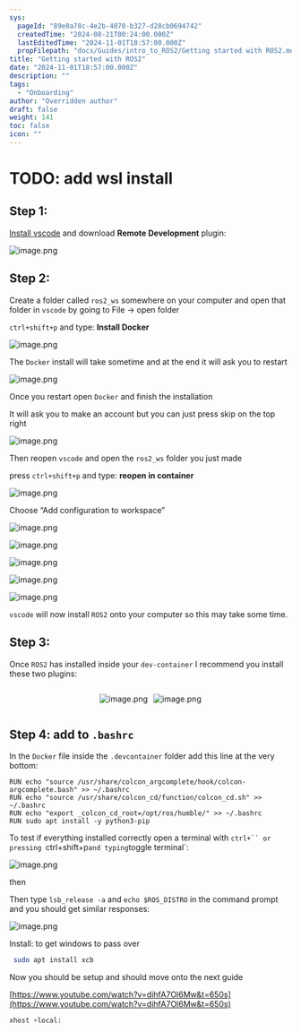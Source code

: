 ```yaml
---
sys:
  pageId: "89e0a78c-4e2b-4070-b327-d28cb0694742"
  createdTime: "2024-08-21T00:24:00.000Z"
  lastEditedTime: "2024-11-01T18:57:00.000Z"
  propFilepath: "docs/Guides/intro_to_ROS2/Getting started with ROS2.md"
title: "Getting started with ROS2"
date: "2024-11-01T18:57:00.000Z"
description: ""
tags:
  - "Onboarding"
author: "Overridden author"
draft: false
weight: 141
toc: false
icon: ""
---
```


# TODO: add wsl install

## Step 1:

[Install vscode](https://code.visualstudio.com/download) and download **Remote Development** plugin:

![image.png](https://prod-files-secure.s3.us-west-2.amazonaws.com/d518164a-d88e-44d1-a4ee-3adb3bd8bce0/efb52993-1881-4a40-b95e-6f020334f022/image.png?X-Amz-Algorithm=AWS4-HMAC-SHA256&X-Amz-Content-Sha256=UNSIGNED-PAYLOAD&X-Amz-Credential=ASIAZI2LB466XGNIXJZN%2F20250325%2Fus-west-2%2Fs3%2Faws4_request&X-Amz-Date=20250325T032408Z&X-Amz-Expires=3600&X-Amz-Security-Token=IQoJb3JpZ2luX2VjEKP%2F%2F%2F%2F%2F%2F%2F%2F%2F%2FwEaCXVzLXdlc3QtMiJHMEUCIFt1Lx5Woip963klVB4TUz5QtsDczClxOB5TOHuvGTyTAiEAjWwrU19QVsF4z5pyu6MxS%2FiCd3y3ZFeyavFZHdAl3IYqiAQI%2FP%2F%2F%2F%2F%2F%2F%2F%2F%2F%2FARAAGgw2Mzc0MjMxODM4MDUiDCDZ%2Bxvzs5INyJch0SrcAyaiMPXXiHdV6jHWb9ubLt182mOojmdP%2FApyURtY%2BQXnn%2FZL2jXAee7Ozo4CmLdFPxL4ezl27jQy3XkG2xDRjCNV0fl8LgeIf%2Ftl18fyWhr%2B%2FrwXdNCxQ9NMUllzSk03eFKzq5aP2rAF0ZGCKaiX0rtVK3Zk76sC4fgRmdJfOQ1PXmXGyfOkdC0fFMAU7AmnSuTXmiOf%2Bkd0xVF5PKpzwBKhRVe%2BL3UdKAMV5SEa3S4KQRbmIPUUUu0O41v%2BWx0RF51VHhIBNr4bdh8ZWROgl5%2B6wz80o7xXfwG%2BW7oorI9jRC9v6zigmikC2OLVYuQm9H6JdrHMlcRc4jKyr21%2BJ%2FpqXN2NV2%2FCp440nsPjwdNTi6L0wIAgHt322Zz2o4eE%2FvYZCakBhDY6my6ouXfBXgUgp9%2F6pEHLhEZVl2tfVKBUI5peAX%2FH7X8q%2BRrStpLNaONQYGH9zFoXTThSCDsXbhOymjLvEseTZxgcAOoljQBRRYFt%2Fh8qhFKYtU3ZJoAo9B0YnzJ7rTcFrhdFcu%2B%2F0wptuNJOoW%2BR7F7deGicIJO%2FbrImQRJg%2B5ZjBXCnI%2BLMAJ%2FjWIWkDmYh9C8YjnFYriZDZwaDQMr7q%2Fe%2BP9JQU4B4JZWHg2SJTGOaQW%2FyMJaziL8GOqUBEgJFyh7xO682WumeoITan2P6MwiyKsFwYxYIP1BBSbH%2FjaRFVnCW1qAMYynm9%2FfFkePAfgQ0LN%2B2zyM7JANNlookHxAaiXREFN3cnekqmoQMF6mVhhxQe2ou%2FKmBuDM8ibnTJ8MJxr3aUYY5fTL7ywVFmwk%2BzFq5nRW7vfwa5tHzwD1gMlGfeISG%2FBo62Dr5kPKQwW0%2F0GU5mBEkB3LUbiMc%2Bp6q&X-Amz-Signature=04ec487d097a7c61f6f2c2a8bc973717dbee9927ef94206021e85047bc4d66ba&X-Amz-SignedHeaders=host&x-id=GetObject)

## Step 2:

Create a folder called `ros2_ws` somewhere on your computer and open that folder in `vscode` by going to File → open folder 

`ctrl+shift+p` and type: **Install Docker**

![image.png](https://prod-files-secure.s3.us-west-2.amazonaws.com/d518164a-d88e-44d1-a4ee-3adb3bd8bce0/2269dc0e-1cd5-47ff-bceb-c04ad9b2eab0/image.png?X-Amz-Algorithm=AWS4-HMAC-SHA256&X-Amz-Content-Sha256=UNSIGNED-PAYLOAD&X-Amz-Credential=ASIAZI2LB466XGNIXJZN%2F20250325%2Fus-west-2%2Fs3%2Faws4_request&X-Amz-Date=20250325T032408Z&X-Amz-Expires=3600&X-Amz-Security-Token=IQoJb3JpZ2luX2VjEKP%2F%2F%2F%2F%2F%2F%2F%2F%2F%2FwEaCXVzLXdlc3QtMiJHMEUCIFt1Lx5Woip963klVB4TUz5QtsDczClxOB5TOHuvGTyTAiEAjWwrU19QVsF4z5pyu6MxS%2FiCd3y3ZFeyavFZHdAl3IYqiAQI%2FP%2F%2F%2F%2F%2F%2F%2F%2F%2F%2FARAAGgw2Mzc0MjMxODM4MDUiDCDZ%2Bxvzs5INyJch0SrcAyaiMPXXiHdV6jHWb9ubLt182mOojmdP%2FApyURtY%2BQXnn%2FZL2jXAee7Ozo4CmLdFPxL4ezl27jQy3XkG2xDRjCNV0fl8LgeIf%2Ftl18fyWhr%2B%2FrwXdNCxQ9NMUllzSk03eFKzq5aP2rAF0ZGCKaiX0rtVK3Zk76sC4fgRmdJfOQ1PXmXGyfOkdC0fFMAU7AmnSuTXmiOf%2Bkd0xVF5PKpzwBKhRVe%2BL3UdKAMV5SEa3S4KQRbmIPUUUu0O41v%2BWx0RF51VHhIBNr4bdh8ZWROgl5%2B6wz80o7xXfwG%2BW7oorI9jRC9v6zigmikC2OLVYuQm9H6JdrHMlcRc4jKyr21%2BJ%2FpqXN2NV2%2FCp440nsPjwdNTi6L0wIAgHt322Zz2o4eE%2FvYZCakBhDY6my6ouXfBXgUgp9%2F6pEHLhEZVl2tfVKBUI5peAX%2FH7X8q%2BRrStpLNaONQYGH9zFoXTThSCDsXbhOymjLvEseTZxgcAOoljQBRRYFt%2Fh8qhFKYtU3ZJoAo9B0YnzJ7rTcFrhdFcu%2B%2F0wptuNJOoW%2BR7F7deGicIJO%2FbrImQRJg%2B5ZjBXCnI%2BLMAJ%2FjWIWkDmYh9C8YjnFYriZDZwaDQMr7q%2Fe%2BP9JQU4B4JZWHg2SJTGOaQW%2FyMJaziL8GOqUBEgJFyh7xO682WumeoITan2P6MwiyKsFwYxYIP1BBSbH%2FjaRFVnCW1qAMYynm9%2FfFkePAfgQ0LN%2B2zyM7JANNlookHxAaiXREFN3cnekqmoQMF6mVhhxQe2ou%2FKmBuDM8ibnTJ8MJxr3aUYY5fTL7ywVFmwk%2BzFq5nRW7vfwa5tHzwD1gMlGfeISG%2FBo62Dr5kPKQwW0%2F0GU5mBEkB3LUbiMc%2Bp6q&X-Amz-Signature=9020312990a6f86031aecdffc3f5aa7cedc1bf9f185bdd4cdb4eec8bc8275545&X-Amz-SignedHeaders=host&x-id=GetObject)

The `Docker` install will take sometime and at the end it will ask you to restart

![image.png](https://prod-files-secure.s3.us-west-2.amazonaws.com/d518164a-d88e-44d1-a4ee-3adb3bd8bce0/ed233f78-be33-4b1f-b89c-9c346c0e961e/image.png?X-Amz-Algorithm=AWS4-HMAC-SHA256&X-Amz-Content-Sha256=UNSIGNED-PAYLOAD&X-Amz-Credential=ASIAZI2LB466XGNIXJZN%2F20250325%2Fus-west-2%2Fs3%2Faws4_request&X-Amz-Date=20250325T032408Z&X-Amz-Expires=3600&X-Amz-Security-Token=IQoJb3JpZ2luX2VjEKP%2F%2F%2F%2F%2F%2F%2F%2F%2F%2FwEaCXVzLXdlc3QtMiJHMEUCIFt1Lx5Woip963klVB4TUz5QtsDczClxOB5TOHuvGTyTAiEAjWwrU19QVsF4z5pyu6MxS%2FiCd3y3ZFeyavFZHdAl3IYqiAQI%2FP%2F%2F%2F%2F%2F%2F%2F%2F%2F%2FARAAGgw2Mzc0MjMxODM4MDUiDCDZ%2Bxvzs5INyJch0SrcAyaiMPXXiHdV6jHWb9ubLt182mOojmdP%2FApyURtY%2BQXnn%2FZL2jXAee7Ozo4CmLdFPxL4ezl27jQy3XkG2xDRjCNV0fl8LgeIf%2Ftl18fyWhr%2B%2FrwXdNCxQ9NMUllzSk03eFKzq5aP2rAF0ZGCKaiX0rtVK3Zk76sC4fgRmdJfOQ1PXmXGyfOkdC0fFMAU7AmnSuTXmiOf%2Bkd0xVF5PKpzwBKhRVe%2BL3UdKAMV5SEa3S4KQRbmIPUUUu0O41v%2BWx0RF51VHhIBNr4bdh8ZWROgl5%2B6wz80o7xXfwG%2BW7oorI9jRC9v6zigmikC2OLVYuQm9H6JdrHMlcRc4jKyr21%2BJ%2FpqXN2NV2%2FCp440nsPjwdNTi6L0wIAgHt322Zz2o4eE%2FvYZCakBhDY6my6ouXfBXgUgp9%2F6pEHLhEZVl2tfVKBUI5peAX%2FH7X8q%2BRrStpLNaONQYGH9zFoXTThSCDsXbhOymjLvEseTZxgcAOoljQBRRYFt%2Fh8qhFKYtU3ZJoAo9B0YnzJ7rTcFrhdFcu%2B%2F0wptuNJOoW%2BR7F7deGicIJO%2FbrImQRJg%2B5ZjBXCnI%2BLMAJ%2FjWIWkDmYh9C8YjnFYriZDZwaDQMr7q%2Fe%2BP9JQU4B4JZWHg2SJTGOaQW%2FyMJaziL8GOqUBEgJFyh7xO682WumeoITan2P6MwiyKsFwYxYIP1BBSbH%2FjaRFVnCW1qAMYynm9%2FfFkePAfgQ0LN%2B2zyM7JANNlookHxAaiXREFN3cnekqmoQMF6mVhhxQe2ou%2FKmBuDM8ibnTJ8MJxr3aUYY5fTL7ywVFmwk%2BzFq5nRW7vfwa5tHzwD1gMlGfeISG%2FBo62Dr5kPKQwW0%2F0GU5mBEkB3LUbiMc%2Bp6q&X-Amz-Signature=e2e68800a0527d6e38dad60c0d070ab1b757e597dc724962c7cc8250a1e07429&X-Amz-SignedHeaders=host&x-id=GetObject)

Once you restart open `Docker` and finish the installation

It will ask you to make an account but you can just press skip on the top right

![image.png](https://prod-files-secure.s3.us-west-2.amazonaws.com/d518164a-d88e-44d1-a4ee-3adb3bd8bce0/21010ad9-1659-4fd9-9f59-9932a09b2a3d/image.png?X-Amz-Algorithm=AWS4-HMAC-SHA256&X-Amz-Content-Sha256=UNSIGNED-PAYLOAD&X-Amz-Credential=ASIAZI2LB466XGNIXJZN%2F20250325%2Fus-west-2%2Fs3%2Faws4_request&X-Amz-Date=20250325T032408Z&X-Amz-Expires=3600&X-Amz-Security-Token=IQoJb3JpZ2luX2VjEKP%2F%2F%2F%2F%2F%2F%2F%2F%2F%2FwEaCXVzLXdlc3QtMiJHMEUCIFt1Lx5Woip963klVB4TUz5QtsDczClxOB5TOHuvGTyTAiEAjWwrU19QVsF4z5pyu6MxS%2FiCd3y3ZFeyavFZHdAl3IYqiAQI%2FP%2F%2F%2F%2F%2F%2F%2F%2F%2F%2FARAAGgw2Mzc0MjMxODM4MDUiDCDZ%2Bxvzs5INyJch0SrcAyaiMPXXiHdV6jHWb9ubLt182mOojmdP%2FApyURtY%2BQXnn%2FZL2jXAee7Ozo4CmLdFPxL4ezl27jQy3XkG2xDRjCNV0fl8LgeIf%2Ftl18fyWhr%2B%2FrwXdNCxQ9NMUllzSk03eFKzq5aP2rAF0ZGCKaiX0rtVK3Zk76sC4fgRmdJfOQ1PXmXGyfOkdC0fFMAU7AmnSuTXmiOf%2Bkd0xVF5PKpzwBKhRVe%2BL3UdKAMV5SEa3S4KQRbmIPUUUu0O41v%2BWx0RF51VHhIBNr4bdh8ZWROgl5%2B6wz80o7xXfwG%2BW7oorI9jRC9v6zigmikC2OLVYuQm9H6JdrHMlcRc4jKyr21%2BJ%2FpqXN2NV2%2FCp440nsPjwdNTi6L0wIAgHt322Zz2o4eE%2FvYZCakBhDY6my6ouXfBXgUgp9%2F6pEHLhEZVl2tfVKBUI5peAX%2FH7X8q%2BRrStpLNaONQYGH9zFoXTThSCDsXbhOymjLvEseTZxgcAOoljQBRRYFt%2Fh8qhFKYtU3ZJoAo9B0YnzJ7rTcFrhdFcu%2B%2F0wptuNJOoW%2BR7F7deGicIJO%2FbrImQRJg%2B5ZjBXCnI%2BLMAJ%2FjWIWkDmYh9C8YjnFYriZDZwaDQMr7q%2Fe%2BP9JQU4B4JZWHg2SJTGOaQW%2FyMJaziL8GOqUBEgJFyh7xO682WumeoITan2P6MwiyKsFwYxYIP1BBSbH%2FjaRFVnCW1qAMYynm9%2FfFkePAfgQ0LN%2B2zyM7JANNlookHxAaiXREFN3cnekqmoQMF6mVhhxQe2ou%2FKmBuDM8ibnTJ8MJxr3aUYY5fTL7ywVFmwk%2BzFq5nRW7vfwa5tHzwD1gMlGfeISG%2FBo62Dr5kPKQwW0%2F0GU5mBEkB3LUbiMc%2Bp6q&X-Amz-Signature=f948b35d7c46575fed5e14ff0516660c2ac18b96c824366b1e6f321654606676&X-Amz-SignedHeaders=host&x-id=GetObject)

Then reopen `vscode` and open the `ros2_ws` folder you just made

press `ctrl+shift+p` and type: **reopen in container**

![image.png](https://prod-files-secure.s3.us-west-2.amazonaws.com/d518164a-d88e-44d1-a4ee-3adb3bd8bce0/4e93b8c2-41ad-488c-8095-c74205196118/image.png?X-Amz-Algorithm=AWS4-HMAC-SHA256&X-Amz-Content-Sha256=UNSIGNED-PAYLOAD&X-Amz-Credential=ASIAZI2LB466XGNIXJZN%2F20250325%2Fus-west-2%2Fs3%2Faws4_request&X-Amz-Date=20250325T032408Z&X-Amz-Expires=3600&X-Amz-Security-Token=IQoJb3JpZ2luX2VjEKP%2F%2F%2F%2F%2F%2F%2F%2F%2F%2FwEaCXVzLXdlc3QtMiJHMEUCIFt1Lx5Woip963klVB4TUz5QtsDczClxOB5TOHuvGTyTAiEAjWwrU19QVsF4z5pyu6MxS%2FiCd3y3ZFeyavFZHdAl3IYqiAQI%2FP%2F%2F%2F%2F%2F%2F%2F%2F%2F%2FARAAGgw2Mzc0MjMxODM4MDUiDCDZ%2Bxvzs5INyJch0SrcAyaiMPXXiHdV6jHWb9ubLt182mOojmdP%2FApyURtY%2BQXnn%2FZL2jXAee7Ozo4CmLdFPxL4ezl27jQy3XkG2xDRjCNV0fl8LgeIf%2Ftl18fyWhr%2B%2FrwXdNCxQ9NMUllzSk03eFKzq5aP2rAF0ZGCKaiX0rtVK3Zk76sC4fgRmdJfOQ1PXmXGyfOkdC0fFMAU7AmnSuTXmiOf%2Bkd0xVF5PKpzwBKhRVe%2BL3UdKAMV5SEa3S4KQRbmIPUUUu0O41v%2BWx0RF51VHhIBNr4bdh8ZWROgl5%2B6wz80o7xXfwG%2BW7oorI9jRC9v6zigmikC2OLVYuQm9H6JdrHMlcRc4jKyr21%2BJ%2FpqXN2NV2%2FCp440nsPjwdNTi6L0wIAgHt322Zz2o4eE%2FvYZCakBhDY6my6ouXfBXgUgp9%2F6pEHLhEZVl2tfVKBUI5peAX%2FH7X8q%2BRrStpLNaONQYGH9zFoXTThSCDsXbhOymjLvEseTZxgcAOoljQBRRYFt%2Fh8qhFKYtU3ZJoAo9B0YnzJ7rTcFrhdFcu%2B%2F0wptuNJOoW%2BR7F7deGicIJO%2FbrImQRJg%2B5ZjBXCnI%2BLMAJ%2FjWIWkDmYh9C8YjnFYriZDZwaDQMr7q%2Fe%2BP9JQU4B4JZWHg2SJTGOaQW%2FyMJaziL8GOqUBEgJFyh7xO682WumeoITan2P6MwiyKsFwYxYIP1BBSbH%2FjaRFVnCW1qAMYynm9%2FfFkePAfgQ0LN%2B2zyM7JANNlookHxAaiXREFN3cnekqmoQMF6mVhhxQe2ou%2FKmBuDM8ibnTJ8MJxr3aUYY5fTL7ywVFmwk%2BzFq5nRW7vfwa5tHzwD1gMlGfeISG%2FBo62Dr5kPKQwW0%2F0GU5mBEkB3LUbiMc%2Bp6q&X-Amz-Signature=805c967445adaa9e102883d8ffc472f871b5f605a40ba8b9daa8364e5b8d94d8&X-Amz-SignedHeaders=host&x-id=GetObject)

Choose “Add configuration to workspace”

![image.png](https://prod-files-secure.s3.us-west-2.amazonaws.com/d518164a-d88e-44d1-a4ee-3adb3bd8bce0/9560b282-5060-4989-ba37-97e7b2c22476/image.png?X-Amz-Algorithm=AWS4-HMAC-SHA256&X-Amz-Content-Sha256=UNSIGNED-PAYLOAD&X-Amz-Credential=ASIAZI2LB466XGNIXJZN%2F20250325%2Fus-west-2%2Fs3%2Faws4_request&X-Amz-Date=20250325T032408Z&X-Amz-Expires=3600&X-Amz-Security-Token=IQoJb3JpZ2luX2VjEKP%2F%2F%2F%2F%2F%2F%2F%2F%2F%2FwEaCXVzLXdlc3QtMiJHMEUCIFt1Lx5Woip963klVB4TUz5QtsDczClxOB5TOHuvGTyTAiEAjWwrU19QVsF4z5pyu6MxS%2FiCd3y3ZFeyavFZHdAl3IYqiAQI%2FP%2F%2F%2F%2F%2F%2F%2F%2F%2F%2FARAAGgw2Mzc0MjMxODM4MDUiDCDZ%2Bxvzs5INyJch0SrcAyaiMPXXiHdV6jHWb9ubLt182mOojmdP%2FApyURtY%2BQXnn%2FZL2jXAee7Ozo4CmLdFPxL4ezl27jQy3XkG2xDRjCNV0fl8LgeIf%2Ftl18fyWhr%2B%2FrwXdNCxQ9NMUllzSk03eFKzq5aP2rAF0ZGCKaiX0rtVK3Zk76sC4fgRmdJfOQ1PXmXGyfOkdC0fFMAU7AmnSuTXmiOf%2Bkd0xVF5PKpzwBKhRVe%2BL3UdKAMV5SEa3S4KQRbmIPUUUu0O41v%2BWx0RF51VHhIBNr4bdh8ZWROgl5%2B6wz80o7xXfwG%2BW7oorI9jRC9v6zigmikC2OLVYuQm9H6JdrHMlcRc4jKyr21%2BJ%2FpqXN2NV2%2FCp440nsPjwdNTi6L0wIAgHt322Zz2o4eE%2FvYZCakBhDY6my6ouXfBXgUgp9%2F6pEHLhEZVl2tfVKBUI5peAX%2FH7X8q%2BRrStpLNaONQYGH9zFoXTThSCDsXbhOymjLvEseTZxgcAOoljQBRRYFt%2Fh8qhFKYtU3ZJoAo9B0YnzJ7rTcFrhdFcu%2B%2F0wptuNJOoW%2BR7F7deGicIJO%2FbrImQRJg%2B5ZjBXCnI%2BLMAJ%2FjWIWkDmYh9C8YjnFYriZDZwaDQMr7q%2Fe%2BP9JQU4B4JZWHg2SJTGOaQW%2FyMJaziL8GOqUBEgJFyh7xO682WumeoITan2P6MwiyKsFwYxYIP1BBSbH%2FjaRFVnCW1qAMYynm9%2FfFkePAfgQ0LN%2B2zyM7JANNlookHxAaiXREFN3cnekqmoQMF6mVhhxQe2ou%2FKmBuDM8ibnTJ8MJxr3aUYY5fTL7ywVFmwk%2BzFq5nRW7vfwa5tHzwD1gMlGfeISG%2FBo62Dr5kPKQwW0%2F0GU5mBEkB3LUbiMc%2Bp6q&X-Amz-Signature=9205461706f710822d87f03c3fc94afa5ad17d85172c00bf868a2cd298855970&X-Amz-SignedHeaders=host&x-id=GetObject)

![image.png](https://prod-files-secure.s3.us-west-2.amazonaws.com/d518164a-d88e-44d1-a4ee-3adb3bd8bce0/2ee63f81-886b-48e8-a553-dc6e5eac99e4/image.png?X-Amz-Algorithm=AWS4-HMAC-SHA256&X-Amz-Content-Sha256=UNSIGNED-PAYLOAD&X-Amz-Credential=ASIAZI2LB466XGNIXJZN%2F20250325%2Fus-west-2%2Fs3%2Faws4_request&X-Amz-Date=20250325T032408Z&X-Amz-Expires=3600&X-Amz-Security-Token=IQoJb3JpZ2luX2VjEKP%2F%2F%2F%2F%2F%2F%2F%2F%2F%2FwEaCXVzLXdlc3QtMiJHMEUCIFt1Lx5Woip963klVB4TUz5QtsDczClxOB5TOHuvGTyTAiEAjWwrU19QVsF4z5pyu6MxS%2FiCd3y3ZFeyavFZHdAl3IYqiAQI%2FP%2F%2F%2F%2F%2F%2F%2F%2F%2F%2FARAAGgw2Mzc0MjMxODM4MDUiDCDZ%2Bxvzs5INyJch0SrcAyaiMPXXiHdV6jHWb9ubLt182mOojmdP%2FApyURtY%2BQXnn%2FZL2jXAee7Ozo4CmLdFPxL4ezl27jQy3XkG2xDRjCNV0fl8LgeIf%2Ftl18fyWhr%2B%2FrwXdNCxQ9NMUllzSk03eFKzq5aP2rAF0ZGCKaiX0rtVK3Zk76sC4fgRmdJfOQ1PXmXGyfOkdC0fFMAU7AmnSuTXmiOf%2Bkd0xVF5PKpzwBKhRVe%2BL3UdKAMV5SEa3S4KQRbmIPUUUu0O41v%2BWx0RF51VHhIBNr4bdh8ZWROgl5%2B6wz80o7xXfwG%2BW7oorI9jRC9v6zigmikC2OLVYuQm9H6JdrHMlcRc4jKyr21%2BJ%2FpqXN2NV2%2FCp440nsPjwdNTi6L0wIAgHt322Zz2o4eE%2FvYZCakBhDY6my6ouXfBXgUgp9%2F6pEHLhEZVl2tfVKBUI5peAX%2FH7X8q%2BRrStpLNaONQYGH9zFoXTThSCDsXbhOymjLvEseTZxgcAOoljQBRRYFt%2Fh8qhFKYtU3ZJoAo9B0YnzJ7rTcFrhdFcu%2B%2F0wptuNJOoW%2BR7F7deGicIJO%2FbrImQRJg%2B5ZjBXCnI%2BLMAJ%2FjWIWkDmYh9C8YjnFYriZDZwaDQMr7q%2Fe%2BP9JQU4B4JZWHg2SJTGOaQW%2FyMJaziL8GOqUBEgJFyh7xO682WumeoITan2P6MwiyKsFwYxYIP1BBSbH%2FjaRFVnCW1qAMYynm9%2FfFkePAfgQ0LN%2B2zyM7JANNlookHxAaiXREFN3cnekqmoQMF6mVhhxQe2ou%2FKmBuDM8ibnTJ8MJxr3aUYY5fTL7ywVFmwk%2BzFq5nRW7vfwa5tHzwD1gMlGfeISG%2FBo62Dr5kPKQwW0%2F0GU5mBEkB3LUbiMc%2Bp6q&X-Amz-Signature=8e48e7c4865a326b10ccc70c1f9614190c16df9b51c5b0d4e1537994543af20c&X-Amz-SignedHeaders=host&x-id=GetObject)

![image.png](https://prod-files-secure.s3.us-west-2.amazonaws.com/d518164a-d88e-44d1-a4ee-3adb3bd8bce0/ae1580b2-b048-407e-aed9-b584224a7a04/image.png?X-Amz-Algorithm=AWS4-HMAC-SHA256&X-Amz-Content-Sha256=UNSIGNED-PAYLOAD&X-Amz-Credential=ASIAZI2LB466XGNIXJZN%2F20250325%2Fus-west-2%2Fs3%2Faws4_request&X-Amz-Date=20250325T032408Z&X-Amz-Expires=3600&X-Amz-Security-Token=IQoJb3JpZ2luX2VjEKP%2F%2F%2F%2F%2F%2F%2F%2F%2F%2FwEaCXVzLXdlc3QtMiJHMEUCIFt1Lx5Woip963klVB4TUz5QtsDczClxOB5TOHuvGTyTAiEAjWwrU19QVsF4z5pyu6MxS%2FiCd3y3ZFeyavFZHdAl3IYqiAQI%2FP%2F%2F%2F%2F%2F%2F%2F%2F%2F%2FARAAGgw2Mzc0MjMxODM4MDUiDCDZ%2Bxvzs5INyJch0SrcAyaiMPXXiHdV6jHWb9ubLt182mOojmdP%2FApyURtY%2BQXnn%2FZL2jXAee7Ozo4CmLdFPxL4ezl27jQy3XkG2xDRjCNV0fl8LgeIf%2Ftl18fyWhr%2B%2FrwXdNCxQ9NMUllzSk03eFKzq5aP2rAF0ZGCKaiX0rtVK3Zk76sC4fgRmdJfOQ1PXmXGyfOkdC0fFMAU7AmnSuTXmiOf%2Bkd0xVF5PKpzwBKhRVe%2BL3UdKAMV5SEa3S4KQRbmIPUUUu0O41v%2BWx0RF51VHhIBNr4bdh8ZWROgl5%2B6wz80o7xXfwG%2BW7oorI9jRC9v6zigmikC2OLVYuQm9H6JdrHMlcRc4jKyr21%2BJ%2FpqXN2NV2%2FCp440nsPjwdNTi6L0wIAgHt322Zz2o4eE%2FvYZCakBhDY6my6ouXfBXgUgp9%2F6pEHLhEZVl2tfVKBUI5peAX%2FH7X8q%2BRrStpLNaONQYGH9zFoXTThSCDsXbhOymjLvEseTZxgcAOoljQBRRYFt%2Fh8qhFKYtU3ZJoAo9B0YnzJ7rTcFrhdFcu%2B%2F0wptuNJOoW%2BR7F7deGicIJO%2FbrImQRJg%2B5ZjBXCnI%2BLMAJ%2FjWIWkDmYh9C8YjnFYriZDZwaDQMr7q%2Fe%2BP9JQU4B4JZWHg2SJTGOaQW%2FyMJaziL8GOqUBEgJFyh7xO682WumeoITan2P6MwiyKsFwYxYIP1BBSbH%2FjaRFVnCW1qAMYynm9%2FfFkePAfgQ0LN%2B2zyM7JANNlookHxAaiXREFN3cnekqmoQMF6mVhhxQe2ou%2FKmBuDM8ibnTJ8MJxr3aUYY5fTL7ywVFmwk%2BzFq5nRW7vfwa5tHzwD1gMlGfeISG%2FBo62Dr5kPKQwW0%2F0GU5mBEkB3LUbiMc%2Bp6q&X-Amz-Signature=16d4fb708e74f445fbabde7c7fd0c144085e83f5f4a106d4dd370455de4e2f2c&X-Amz-SignedHeaders=host&x-id=GetObject)

![image.png](https://prod-files-secure.s3.us-west-2.amazonaws.com/d518164a-d88e-44d1-a4ee-3adb3bd8bce0/53255b28-f75e-430f-b9e3-c0ac8577e42b/image.png?X-Amz-Algorithm=AWS4-HMAC-SHA256&X-Amz-Content-Sha256=UNSIGNED-PAYLOAD&X-Amz-Credential=ASIAZI2LB466XGNIXJZN%2F20250325%2Fus-west-2%2Fs3%2Faws4_request&X-Amz-Date=20250325T032408Z&X-Amz-Expires=3600&X-Amz-Security-Token=IQoJb3JpZ2luX2VjEKP%2F%2F%2F%2F%2F%2F%2F%2F%2F%2FwEaCXVzLXdlc3QtMiJHMEUCIFt1Lx5Woip963klVB4TUz5QtsDczClxOB5TOHuvGTyTAiEAjWwrU19QVsF4z5pyu6MxS%2FiCd3y3ZFeyavFZHdAl3IYqiAQI%2FP%2F%2F%2F%2F%2F%2F%2F%2F%2F%2FARAAGgw2Mzc0MjMxODM4MDUiDCDZ%2Bxvzs5INyJch0SrcAyaiMPXXiHdV6jHWb9ubLt182mOojmdP%2FApyURtY%2BQXnn%2FZL2jXAee7Ozo4CmLdFPxL4ezl27jQy3XkG2xDRjCNV0fl8LgeIf%2Ftl18fyWhr%2B%2FrwXdNCxQ9NMUllzSk03eFKzq5aP2rAF0ZGCKaiX0rtVK3Zk76sC4fgRmdJfOQ1PXmXGyfOkdC0fFMAU7AmnSuTXmiOf%2Bkd0xVF5PKpzwBKhRVe%2BL3UdKAMV5SEa3S4KQRbmIPUUUu0O41v%2BWx0RF51VHhIBNr4bdh8ZWROgl5%2B6wz80o7xXfwG%2BW7oorI9jRC9v6zigmikC2OLVYuQm9H6JdrHMlcRc4jKyr21%2BJ%2FpqXN2NV2%2FCp440nsPjwdNTi6L0wIAgHt322Zz2o4eE%2FvYZCakBhDY6my6ouXfBXgUgp9%2F6pEHLhEZVl2tfVKBUI5peAX%2FH7X8q%2BRrStpLNaONQYGH9zFoXTThSCDsXbhOymjLvEseTZxgcAOoljQBRRYFt%2Fh8qhFKYtU3ZJoAo9B0YnzJ7rTcFrhdFcu%2B%2F0wptuNJOoW%2BR7F7deGicIJO%2FbrImQRJg%2B5ZjBXCnI%2BLMAJ%2FjWIWkDmYh9C8YjnFYriZDZwaDQMr7q%2Fe%2BP9JQU4B4JZWHg2SJTGOaQW%2FyMJaziL8GOqUBEgJFyh7xO682WumeoITan2P6MwiyKsFwYxYIP1BBSbH%2FjaRFVnCW1qAMYynm9%2FfFkePAfgQ0LN%2B2zyM7JANNlookHxAaiXREFN3cnekqmoQMF6mVhhxQe2ou%2FKmBuDM8ibnTJ8MJxr3aUYY5fTL7ywVFmwk%2BzFq5nRW7vfwa5tHzwD1gMlGfeISG%2FBo62Dr5kPKQwW0%2F0GU5mBEkB3LUbiMc%2Bp6q&X-Amz-Signature=93247795743f1250dd0cf04bc363713eee797eb5fec4e4f3d76f6d651d7a718a&X-Amz-SignedHeaders=host&x-id=GetObject)

![image.png](https://prod-files-secure.s3.us-west-2.amazonaws.com/d518164a-d88e-44d1-a4ee-3adb3bd8bce0/7c562767-5af9-4ffb-97d1-327bcdf4ee00/image.png?X-Amz-Algorithm=AWS4-HMAC-SHA256&X-Amz-Content-Sha256=UNSIGNED-PAYLOAD&X-Amz-Credential=ASIAZI2LB466XGNIXJZN%2F20250325%2Fus-west-2%2Fs3%2Faws4_request&X-Amz-Date=20250325T032408Z&X-Amz-Expires=3600&X-Amz-Security-Token=IQoJb3JpZ2luX2VjEKP%2F%2F%2F%2F%2F%2F%2F%2F%2F%2FwEaCXVzLXdlc3QtMiJHMEUCIFt1Lx5Woip963klVB4TUz5QtsDczClxOB5TOHuvGTyTAiEAjWwrU19QVsF4z5pyu6MxS%2FiCd3y3ZFeyavFZHdAl3IYqiAQI%2FP%2F%2F%2F%2F%2F%2F%2F%2F%2F%2FARAAGgw2Mzc0MjMxODM4MDUiDCDZ%2Bxvzs5INyJch0SrcAyaiMPXXiHdV6jHWb9ubLt182mOojmdP%2FApyURtY%2BQXnn%2FZL2jXAee7Ozo4CmLdFPxL4ezl27jQy3XkG2xDRjCNV0fl8LgeIf%2Ftl18fyWhr%2B%2FrwXdNCxQ9NMUllzSk03eFKzq5aP2rAF0ZGCKaiX0rtVK3Zk76sC4fgRmdJfOQ1PXmXGyfOkdC0fFMAU7AmnSuTXmiOf%2Bkd0xVF5PKpzwBKhRVe%2BL3UdKAMV5SEa3S4KQRbmIPUUUu0O41v%2BWx0RF51VHhIBNr4bdh8ZWROgl5%2B6wz80o7xXfwG%2BW7oorI9jRC9v6zigmikC2OLVYuQm9H6JdrHMlcRc4jKyr21%2BJ%2FpqXN2NV2%2FCp440nsPjwdNTi6L0wIAgHt322Zz2o4eE%2FvYZCakBhDY6my6ouXfBXgUgp9%2F6pEHLhEZVl2tfVKBUI5peAX%2FH7X8q%2BRrStpLNaONQYGH9zFoXTThSCDsXbhOymjLvEseTZxgcAOoljQBRRYFt%2Fh8qhFKYtU3ZJoAo9B0YnzJ7rTcFrhdFcu%2B%2F0wptuNJOoW%2BR7F7deGicIJO%2FbrImQRJg%2B5ZjBXCnI%2BLMAJ%2FjWIWkDmYh9C8YjnFYriZDZwaDQMr7q%2Fe%2BP9JQU4B4JZWHg2SJTGOaQW%2FyMJaziL8GOqUBEgJFyh7xO682WumeoITan2P6MwiyKsFwYxYIP1BBSbH%2FjaRFVnCW1qAMYynm9%2FfFkePAfgQ0LN%2B2zyM7JANNlookHxAaiXREFN3cnekqmoQMF6mVhhxQe2ou%2FKmBuDM8ibnTJ8MJxr3aUYY5fTL7ywVFmwk%2BzFq5nRW7vfwa5tHzwD1gMlGfeISG%2FBo62Dr5kPKQwW0%2F0GU5mBEkB3LUbiMc%2Bp6q&X-Amz-Signature=03c59ac6d38469f6c860af7739ba524f69c40d5c389645a198daca9b0358aaae&X-Amz-SignedHeaders=host&x-id=GetObject)

`vscode` will now install `ROS2` onto your computer so this may take some time.

## Step 3:

Once `ROS2` has installed inside your `dev-container` I recommend you install these two plugins:

<div style="display: flex;flex-direction: row; column-gap:10px; max-width: 630px;justify-content: center;">
<div>

![image.png](https://prod-files-secure.s3.us-west-2.amazonaws.com/d518164a-d88e-44d1-a4ee-3adb3bd8bce0/3fc3d550-5a54-4ba1-ba6b-faa01cdb7369/image.png?X-Amz-Algorithm=AWS4-HMAC-SHA256&X-Amz-Content-Sha256=UNSIGNED-PAYLOAD&X-Amz-Credential=ASIAZI2LB4664KV75NB4%2F20250325%2Fus-west-2%2Fs3%2Faws4_request&X-Amz-Date=20250325T032411Z&X-Amz-Expires=3600&X-Amz-Security-Token=IQoJb3JpZ2luX2VjEKP%2F%2F%2F%2F%2F%2F%2F%2F%2F%2FwEaCXVzLXdlc3QtMiJHMEUCIQDQACX28xnTqB98d1zwI%2BuRWNCXkMo7U%2F71ZfCFweVc8gIgGZUeT%2BoGfeP9XjyJxVV%2FdD72zJExNenyA4th89ftXQYqiAQI%2FP%2F%2F%2F%2F%2F%2F%2F%2F%2F%2FARAAGgw2Mzc0MjMxODM4MDUiDJajNmxpXa3uNIL6PCrcAyVk8LFRKUUr0eW3g1DaPNiWD%2F7BLBSulP8pzkWG74lKvcGbRJXez1oX%2FUzedgGVs2bpbCMn%2BlAFsKrk1fKq1jG3W0Wfn0eOy2qwoTKHaYZU03kZiMOu4R51hTBxg08kweQTObAEcQSWDsasauiRvY5ZO7rFIudtAPe8EtaFJn3PZOQ2e2yWUeWX8pKzeu4YNgnBG8%2BdhV%2FTVrW94hf7TXqPTy2a%2B0iEMWqdtE88KtHLBN5DEiUI6VCgAyKQad0oMlPa1AAE%2FkIdsdn0db5FO8ic%2B%2BEIgul%2BD3HI0ZgjxirNIlSdtoZrUWK1D4aZn4Di3eDwoad%2FZVnrxIDKkHeJza2ucW3osX7G1vFv%2FMF9d76Nx7In2loZclGg14oPzTwpWmbnu43UBTV4U%2BGCSZnwWLQHsB%2BTuFmmyPJAgBUvU1GqHveZszCSFBH2SYoEjlwZWkyBjqBQor%2B%2BYE%2BKfFVsrBKnVdq2Da5%2F%2Fa%2FbSgFVVNlrV7ygIGAvJTeGLzMaNLcYuMS%2B3uOraj1kYa%2FiUgozg4YaGaq%2F1HMDKMnvZDSxcrHPxpaKKypKDTicGpeO3Y2eA%2BFaAbkECEsg37j5VcDz98B4QE9gNJI0Q6hdQaHr6byrzg3dYIMOOAweBUH%2FMIC0iL8GOqUB04gHtIxd6%2BpYw%2Fj8bzRiZkoY%2F4DkMQG1x2EpyMwG62gceachpypMfVuStXGHO2x2h9ntFcCZcAutlIcxCi3lDmafkCkyQbcX1OpddX%2FjSsdJ2yF5hkov8amY7bmv69tMVgJogqcFH%2FCxrO0Qe2cQQDSdwkPeoh8tQkGVycPOm2nOELHoRt%2BU5j9ttCQMAz%2FItaq6afUuN3EvUWneZo%2BIx%2Bly%2FwVi&X-Amz-Signature=a9f0a954b8538e9fe9f8c2d660aedafd29fd12dd272f7e832799236425c1f9ad&X-Amz-SignedHeaders=host&x-id=GetObject)

</div>
<div>

![image.png](https://prod-files-secure.s3.us-west-2.amazonaws.com/d518164a-d88e-44d1-a4ee-3adb3bd8bce0/d994cc66-13c2-4093-a5a3-f84cf4601a82/image.png?X-Amz-Algorithm=AWS4-HMAC-SHA256&X-Amz-Content-Sha256=UNSIGNED-PAYLOAD&X-Amz-Credential=ASIAZI2LB4662BRWOIS6%2F20250325%2Fus-west-2%2Fs3%2Faws4_request&X-Amz-Date=20250325T032411Z&X-Amz-Expires=3600&X-Amz-Security-Token=IQoJb3JpZ2luX2VjEKP%2F%2F%2F%2F%2F%2F%2F%2F%2F%2FwEaCXVzLXdlc3QtMiJGMEQCIHpOAC2XDQM0c%2BtoWE%2Ff5Tmn%2BPrvbYolF02w1MYUsdfbAiAd9gozlwclOtlcwoKYilEIhXVYa%2FZcjqIp5r3LmB6J3SqIBAj8%2F%2F%2F%2F%2F%2F%2F%2F%2F%2F8BEAAaDDYzNzQyMzE4MzgwNSIM973sAXu61J9z2tnmKtwDSEcK7D3oxQ2YVme5s45zpNHu73m4XYL3WJWM6uQAOHjSETbOv7tFLpO4O2zU1A0q%2BW8ub8XXm%2Fv98EU%2Bin1JrTq0w7bqNomuQv3zDBKM%2BhrsMl0gVijUsSVwLn362s%2FQCjLigvbj3qymf37eMQXVXEyaTpYFYvW%2F8aw3F8tDEs2f6PQzr9X9S1kkYTsJ5l3AhPRD6J5EWWuBmLreLi88U183pTxw8AQdQQY2fbTPBuZ2AxX4ESWqh5ad6W3w4cD1qEanF2Gby9fdJ6vTbZJZnSc7%2FQe4F2ucLS6dRwriuuyGTjsmzRxbV8iS1HiBYdxVlAk5wzFQDuUr5X5INQcxhde%2FfKFxm5RRaGmVczeMG%2FOcMo2on%2B%2FcfyhTIKhnidXXdBxn8ek5BXNebLUgqFMe8WN%2B9XIDc9PS8iNs3u73aqLpMyoBVEHQsJRkLY2Q8vEqJKKbmJ5XbEDoz832WxHVNKUbmu90JNav%2BPaC8lPxb6E0p4hUsMwzJfKwxWaoQy0ADr%2FGi7EWKra4o0mrrhGWdUCFc827cqyHNLb%2FgbcLrVo8h8%2FQpGrgyBGRrwDGwnsSznU93N8Yb7AdXtBOEHiv6GBVU7OvaCqdO8GYBBKOvTJXiFF7QEl%2B4NrIsMAwj7OIvwY6pgFnTVUok2ADX6Kl%2Bd8lTuJBPVyfoJOhKFCZW61N3F6t0RJY%2BtbhA5TagbufI7Nton9WfzDyBUSVY%2F%2Blxuhi5PZqybaqDjz2SJ5rCnPqE8cqBG%2B7Gbji8J%2FtAznoVJr3euP9u3duliopuuFix9iQSi7iRr7GisdoS%2Bp4L2mugTeuqOum6fqEezgwsPhsJxY3Xj1rxxSnZkDdCB0%2B9DRtPEF9Qk3Dn8gI&X-Amz-Signature=d0c8e918de8e5b569215797c7b1ca9ca7d2318ac60ee1e7b0d8ac2ad5e8f9b85&X-Amz-SignedHeaders=host&x-id=GetObject)

</div>
</div>

## Step 4: add to `.bashrc`

In the `Docker` file inside the `.devcontainer` folder add this line at the very bottom: 

```docker
RUN echo "source /usr/share/colcon_argcomplete/hook/colcon-argcomplete.bash" >> ~/.bashrc
RUN echo "source /usr/share/colcon_cd/function/colcon_cd.sh" >> ~/.bashrc
RUN echo "export _colcon_cd_root=/opt/ros/humble/" >> ~/.bashrc
RUN sudo apt install -y python3-pip 
```

To test if everything installed correctly open a terminal with `ctrl+`` or pressing `ctrl+shift+p` and typing `toggle terminal`:

![image.png](https://prod-files-secure.s3.us-west-2.amazonaws.com/d518164a-d88e-44d1-a4ee-3adb3bd8bce0/6a4943d8-b04e-4c02-9a58-775f3384d1a5/image.png?X-Amz-Algorithm=AWS4-HMAC-SHA256&X-Amz-Content-Sha256=UNSIGNED-PAYLOAD&X-Amz-Credential=ASIAZI2LB466XGNIXJZN%2F20250325%2Fus-west-2%2Fs3%2Faws4_request&X-Amz-Date=20250325T032408Z&X-Amz-Expires=3600&X-Amz-Security-Token=IQoJb3JpZ2luX2VjEKP%2F%2F%2F%2F%2F%2F%2F%2F%2F%2FwEaCXVzLXdlc3QtMiJHMEUCIFt1Lx5Woip963klVB4TUz5QtsDczClxOB5TOHuvGTyTAiEAjWwrU19QVsF4z5pyu6MxS%2FiCd3y3ZFeyavFZHdAl3IYqiAQI%2FP%2F%2F%2F%2F%2F%2F%2F%2F%2F%2FARAAGgw2Mzc0MjMxODM4MDUiDCDZ%2Bxvzs5INyJch0SrcAyaiMPXXiHdV6jHWb9ubLt182mOojmdP%2FApyURtY%2BQXnn%2FZL2jXAee7Ozo4CmLdFPxL4ezl27jQy3XkG2xDRjCNV0fl8LgeIf%2Ftl18fyWhr%2B%2FrwXdNCxQ9NMUllzSk03eFKzq5aP2rAF0ZGCKaiX0rtVK3Zk76sC4fgRmdJfOQ1PXmXGyfOkdC0fFMAU7AmnSuTXmiOf%2Bkd0xVF5PKpzwBKhRVe%2BL3UdKAMV5SEa3S4KQRbmIPUUUu0O41v%2BWx0RF51VHhIBNr4bdh8ZWROgl5%2B6wz80o7xXfwG%2BW7oorI9jRC9v6zigmikC2OLVYuQm9H6JdrHMlcRc4jKyr21%2BJ%2FpqXN2NV2%2FCp440nsPjwdNTi6L0wIAgHt322Zz2o4eE%2FvYZCakBhDY6my6ouXfBXgUgp9%2F6pEHLhEZVl2tfVKBUI5peAX%2FH7X8q%2BRrStpLNaONQYGH9zFoXTThSCDsXbhOymjLvEseTZxgcAOoljQBRRYFt%2Fh8qhFKYtU3ZJoAo9B0YnzJ7rTcFrhdFcu%2B%2F0wptuNJOoW%2BR7F7deGicIJO%2FbrImQRJg%2B5ZjBXCnI%2BLMAJ%2FjWIWkDmYh9C8YjnFYriZDZwaDQMr7q%2Fe%2BP9JQU4B4JZWHg2SJTGOaQW%2FyMJaziL8GOqUBEgJFyh7xO682WumeoITan2P6MwiyKsFwYxYIP1BBSbH%2FjaRFVnCW1qAMYynm9%2FfFkePAfgQ0LN%2B2zyM7JANNlookHxAaiXREFN3cnekqmoQMF6mVhhxQe2ou%2FKmBuDM8ibnTJ8MJxr3aUYY5fTL7ywVFmwk%2BzFq5nRW7vfwa5tHzwD1gMlGfeISG%2FBo62Dr5kPKQwW0%2F0GU5mBEkB3LUbiMc%2Bp6q&X-Amz-Signature=039ab71c1376480e43c8c516566b14ee4ed988210189fbc4c3c0b03999c78455&X-Amz-SignedHeaders=host&x-id=GetObject)

then 

Then type `lsb_release -a` and `echo $ROS_DISTRO` in the command prompt and you should get similar responses:

![image.png](https://prod-files-secure.s3.us-west-2.amazonaws.com/d518164a-d88e-44d1-a4ee-3adb3bd8bce0/3e635dec-a805-4e85-8b9e-d000e5b71a4e/image.png?X-Amz-Algorithm=AWS4-HMAC-SHA256&X-Amz-Content-Sha256=UNSIGNED-PAYLOAD&X-Amz-Credential=ASIAZI2LB466XGNIXJZN%2F20250325%2Fus-west-2%2Fs3%2Faws4_request&X-Amz-Date=20250325T032408Z&X-Amz-Expires=3600&X-Amz-Security-Token=IQoJb3JpZ2luX2VjEKP%2F%2F%2F%2F%2F%2F%2F%2F%2F%2FwEaCXVzLXdlc3QtMiJHMEUCIFt1Lx5Woip963klVB4TUz5QtsDczClxOB5TOHuvGTyTAiEAjWwrU19QVsF4z5pyu6MxS%2FiCd3y3ZFeyavFZHdAl3IYqiAQI%2FP%2F%2F%2F%2F%2F%2F%2F%2F%2F%2FARAAGgw2Mzc0MjMxODM4MDUiDCDZ%2Bxvzs5INyJch0SrcAyaiMPXXiHdV6jHWb9ubLt182mOojmdP%2FApyURtY%2BQXnn%2FZL2jXAee7Ozo4CmLdFPxL4ezl27jQy3XkG2xDRjCNV0fl8LgeIf%2Ftl18fyWhr%2B%2FrwXdNCxQ9NMUllzSk03eFKzq5aP2rAF0ZGCKaiX0rtVK3Zk76sC4fgRmdJfOQ1PXmXGyfOkdC0fFMAU7AmnSuTXmiOf%2Bkd0xVF5PKpzwBKhRVe%2BL3UdKAMV5SEa3S4KQRbmIPUUUu0O41v%2BWx0RF51VHhIBNr4bdh8ZWROgl5%2B6wz80o7xXfwG%2BW7oorI9jRC9v6zigmikC2OLVYuQm9H6JdrHMlcRc4jKyr21%2BJ%2FpqXN2NV2%2FCp440nsPjwdNTi6L0wIAgHt322Zz2o4eE%2FvYZCakBhDY6my6ouXfBXgUgp9%2F6pEHLhEZVl2tfVKBUI5peAX%2FH7X8q%2BRrStpLNaONQYGH9zFoXTThSCDsXbhOymjLvEseTZxgcAOoljQBRRYFt%2Fh8qhFKYtU3ZJoAo9B0YnzJ7rTcFrhdFcu%2B%2F0wptuNJOoW%2BR7F7deGicIJO%2FbrImQRJg%2B5ZjBXCnI%2BLMAJ%2FjWIWkDmYh9C8YjnFYriZDZwaDQMr7q%2Fe%2BP9JQU4B4JZWHg2SJTGOaQW%2FyMJaziL8GOqUBEgJFyh7xO682WumeoITan2P6MwiyKsFwYxYIP1BBSbH%2FjaRFVnCW1qAMYynm9%2FfFkePAfgQ0LN%2B2zyM7JANNlookHxAaiXREFN3cnekqmoQMF6mVhhxQe2ou%2FKmBuDM8ibnTJ8MJxr3aUYY5fTL7ywVFmwk%2BzFq5nRW7vfwa5tHzwD1gMlGfeISG%2FBo62Dr5kPKQwW0%2F0GU5mBEkB3LUbiMc%2Bp6q&X-Amz-Signature=826e83b13216df43c1ad3580e3ef14cb790e1363b4c1cdeee2de4f6f5bbe5f35&X-Amz-SignedHeaders=host&x-id=GetObject)

Install:  to get windows to pass over

```bash
 sudo apt install xcb
```

Now you should be setup and should move onto the next guide 

[https://www.youtube.com/watch?v=dihfA7Ol6Mw&t=650s](https://www.youtube.com/watch?v=dihfA7Ol6Mw&t=650s)

```python
xhost +local:
```
